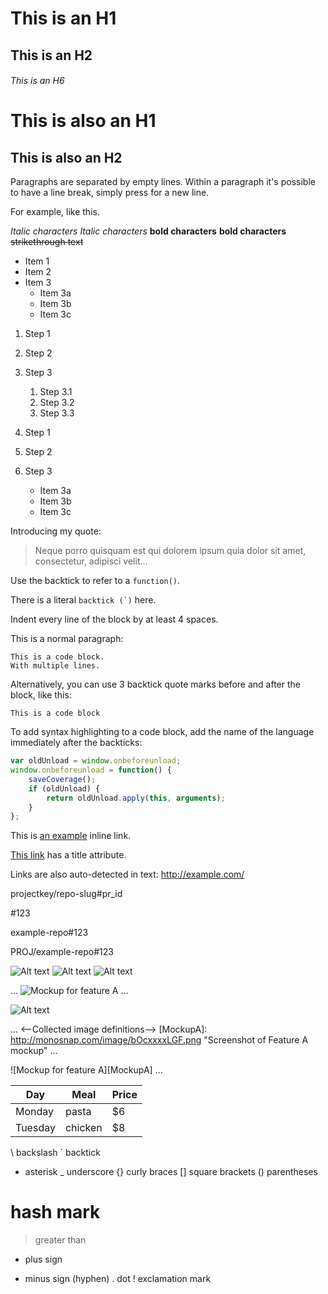 # This is an H1
## This is an H2
###### This is an H6

This is also an H1
==================

This is also an H2
------------------

Paragraphs are separated by empty lines. Within a paragraph it's possible to have a line break,
simply press <return> for a new line.

For example,
like this.

*Italic characters* 
_Italic characters_
**bold characters**
__bold characters__
~~strikethrough text~~

* Item 1
* Item 2
* Item 3
  * Item 3a
  * Item 3b
  * Item 3c
  
1. Step 1
2. Step 2
3. Step 3
   1. Step 3.1
   2. Step 3.2
   3. Step 3.3
   
1. Step 1
2. Step 2
3. Step 3
   * Item 3a
   * Item 3b
   * Item 3c
   
Introducing my quote:

> Neque porro quisquam est qui 
> dolorem ipsum quia dolor sit amet, 
> consectetur, adipisci velit...

Use the backtick to refer to a `function()`.
 
There is a literal ``backtick (`)`` here.

Indent every line of the block by at least 4 spaces.

This is a normal paragraph:

    This is a code block.
    With multiple lines.

Alternatively, you can use 3 backtick quote marks before and after the block, like this:

```
This is a code block
```

To add syntax highlighting to a code block, add the name of the language immediately
after the backticks: 

```javascript
var oldUnload = window.onbeforeunload;
window.onbeforeunload = function() {
    saveCoverage();
    if (oldUnload) {
        return oldUnload.apply(this, arguments);
    }
};
```

This is [an example](http://www.example.com/) inline link.

[This link](http://example.com/ "Title") has a title attribute.

Links are also auto-detected in text: http://example.com/

projectkey/repo-slug#pr_id

#123

example-repo#123

PROJ/example-repo#123

![Alt text](/path/to/image.jpg)
![Alt text](/path/to/image.png "Optional title attribute")
![Alt text](/url/to/image.jpg)

...
![Mockup for feature A](http://monosnap.com/image/bOcxxxxLGF.png)
...

![Alt text][id]

[id]: url/to/image.jpg "Optional title attribute"

...
<--Collected image definitions-->
[MockupA]: http://monosnap.com/image/bOcxxxxLGF.png "Screenshot of Feature A mockup" 
...
<!--Using an image reference-->
![Mockup for feature A][MockupA]
...

| Day     | Meal    | Price |
| --------|---------|-------|
| Monday  | pasta   | $6    |
| Tuesday | chicken | $8    |

\  backslash 
`  backtick 
*  asterisk 
_  underscore 
{} curly braces 
[] square brackets 
() parentheses 
#  hash mark 
>  greater than 
+  plus sign 
-  minus sign (hyphen) 
.  dot 
!  exclamation mark